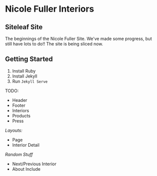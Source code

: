 # Nicole Fuller Interiors
## Siteleaf Site

The beginnings of the Nicole Fuller Site. We've made some progress, but still have lots to do!! The site is being sliced now.

## Getting Started
1. Install Ruby
1. Install Jekyll
1. Run `Jekyll Serve`

TODO:
- Header
- Footer
- Interiors
- Products
- Press

*Layouts:*
- Page
- Interior Detail

*Random Stuff*
- Next/Previous Interior
- About Include
